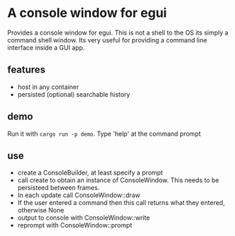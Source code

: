 # A console window for egui
Provides a console window for egui. This is not a shell to the OS its simply a command shell window. Its very useful for providing a command line interface inside a GUI app.

## features
- host in any container
- persisted (optional) searchable history

## demo

Run it with `cargo run -p demo`. Type 'help' at the command prompt


## use

- create a ConsoleBuilder, at least specify a prompt
- call create to obtain an instance of ConsoleWindow. This needs to be persisteed between frames.
- In each update call ConsoleWindow::draw
- If the user entered a command then this call returns what they entered, otherwise None
- output to console with ConsoleWindow::write
- reprompt with ConsoleWindow::prompt
